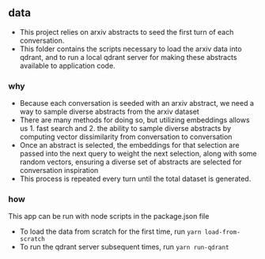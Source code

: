 ## data

- This project relies on arxiv abstracts to seed the first turn of each conversation.
- This folder contains the scripts necessary to load the arxiv data into qdrant, and to run a local qdrant server for making these abstracts available to application code.

### why

- Because each conversation is seeded with an arxiv abstract, we need a way to sample diverse abstracts from the arxiv dataset
- There are many methods for doing so, but utilizing embeddings allows us 1. fast search and 2. the ability to sample diverse abstracts by computing vector dissimilarity from conversation to conversation
- Once an abstract is selected, the embeddings for that selection are passed into the next query to weight the next selection, along with some random vectors, ensuring a diverse set of abstracts are selected for conversation inspiration
- This process is repeated every turn until the total dataset is generated.

### how

This app can be run with node scripts in the package.json file

- To load the data from scratch for the first time, run `yarn load-from-scratch`
- To run the qdrant server subsequent times, run `yarn run-qdrant`

